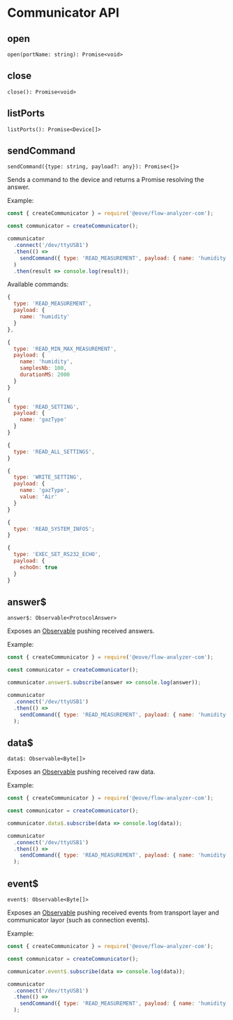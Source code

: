 # Communicator API

## open

`open(portName: string): Promise<void>`

## close

`close(): Promise<void>`

## listPorts

`listPorts(): Promise<Device[]>`

## sendCommand

`sendCommand({type: string, payload?: any}): Promise<{}>`

Sends a command to the device and returns a Promise resolving the answer.

Example:

```javascript
const { createCommunicator } = require('@eove/flow-analyzer-com');

const communicator = createCommunicator();

communicator
  .connect('/dev/ttyUSB1')
  .then(() =>
    sendCommand({ type: 'READ_MEASUREMENT', payload: { name: 'humidity' } })
  )
  .then(result => console.log(result));
```

Available commands:

```javascript
{
  type: 'READ_MEASUREMENT',
  payload: {
    name: 'humidity'
  }
},
```

```javascript
{
  type: 'READ_MIN_MAX_MEASUREMENT',
  payload: {
    name: 'humidity',
    samplesNb: 100,
    durationMS: 2000
  }
}
```

```javascript
{
  type: 'READ_SETTING',
  payload: {
    name: 'gazType'
  }
}
```

```javascript
{
  type: 'READ_ALL_SETTINGS',
}
```

```javascript
{ 
  type: 'WRITE_SETTING',
  payload: {
    name: 'gazType',
    value: 'Air'
  }
}
```

```javascript
{
  type: 'READ_SYSTEM_INFOS';
}
```

```javascript
{
  type: 'EXEC_SET_RS232_ECHO',
  payload: {
    echoOn: true
  }
}
```

## answer\$

`answer$: Observable<ProtocolAnswer>`

Exposes an [Observable](http://reactivex.io/documentation/observable.html) pushing received answers.

Example:

```javascript
const { createCommunicator } = require('@eove/flow-analyzer-com');

const communicator = createCommunicator();

communicator.answer$.subscribe(answer => console.log(answer));

communicator
  .connect('/dev/ttyUSB1')
  .then(() =>
    sendCommand({ type: 'READ_MEASUREMENT', payload: { name: 'humidity' } })
  );
```

## data\$

`data$: Observable<Byte[]>`

Exposes an [Observable](http://reactivex.io/documentation/observable.html) pushing received raw data.

Example:

```javascript
const { createCommunicator } = require('@eove/flow-analyzer-com');

const communicator = createCommunicator();

communicator.data$.subscribe(data => console.log(data));

communicator
  .connect('/dev/ttyUSB1')
  .then(() =>
    sendCommand({ type: 'READ_MEASUREMENT', payload: { name: 'humidity' } })
  );
```

## event\$

`event$: Observable<Byte[]>`

Exposes an [Observable](http://reactivex.io/documentation/observable.html) pushing received events from transport layer and communicator layor (such as connection events).

Example:

```javascript
const { createCommunicator } = require('@eove/flow-analyzer-com');

const communicator = createCommunicator();

communicator.event$.subscribe(data => console.log(data));

communicator
  .connect('/dev/ttyUSB1')
  .then(() =>
    sendCommand({ type: 'READ_MEASUREMENT', payload: { name: 'humidity' } })
  );
```
